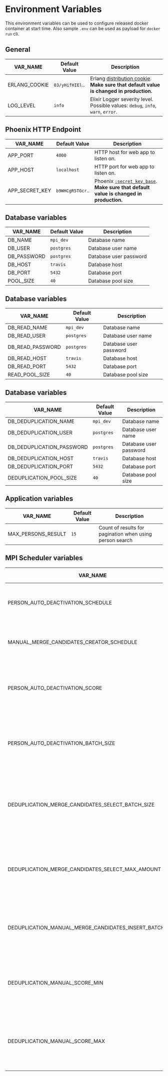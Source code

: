 # Environment Variables

This environment variables can be used to configure released docker container at start time.
Also sample `.env` can be used as payload for `docker run` cli.

## General

| VAR_NAME      | Default Value           | Description |
| ------------- | ----------------------- | ----------- |
| ERLANG_COOKIE | `03/yHifHIEl`..         | Erlang [distribution cookie](http://erlang.org/doc/reference_manual/distributed.html). **Make sure that default value is changed in production.** |
| LOG_LEVEL     | `info` | Elixir Logger severity level. Possible values: `debug`, `info`, `warn`, `error`. |

## Phoenix HTTP Endpoint

| VAR_NAME      | Default Value | Description |
| ------------- | ------------- | ----------- |
| APP_PORT          | `4000`        | HTTP host for web app to listen on. |
| APP_HOST          | `localhost`   | HTTP port for web app to listen on. |
| APP_SECRET_KEY    | `b9WHCgR5TGcr`.. | Phoenix [`:secret_key_base`](https://hexdocs.pm/phoenix/Phoenix.Endpoint.html). **Make sure that default value is changed in production.** |

## Database variables

| VAR_NAME      | Default Value | Description |
| ------------- | ------------- | ----------- |
| DB_NAME | `mpi_dev` | Database name |
| DB_USER | `postgres` | Database user name |
| DB_PASSWORD | `postgres` | Database user password |
| DB_HOST | `travis` | Database host |
| DB_PORT | `5432` | Database port |
| POOL_SIZE | `40` | Database pool size |

## Database variables

| VAR_NAME      | Default Value | Description |
| ------------- | ------------- | ----------- |
| DB_READ_NAME | `mpi_dev` | Database name |
| DB_READ_USER | `postgres` | Database user name |
| DB_READ_PASSWORD | `postgres` | Database user password |
| DB_READ_HOST | `travis` | Database host |
| DB_READ_PORT | `5432` | Database port |
| READ_POOL_SIZE | `40` | Database pool size |

## Database variables

| VAR_NAME      | Default Value | Description |
| ------------- | ------------- | ----------- |
| DB_DEDUPLICATION_NAME | `mpi_dev` | Database name |
| DB_DEDUPLICATION_USER | `postgres` | Database user name |
| DB_DEDUPLICATION_PASSWORD | `postgres` | Database user password |
| DB_DEDUPLICATION_HOST | `travis` | Database host |
| DB_DEDUPLICATION_PORT | `5432` | Database port |
| DEDUPLICATION_POOL_SIZE | `40` | Database pool size |

## Application variables
| VAR_NAME                       | Default Value | Description |
| ------------------------------ | ------------- | ----------- |
| MAX_PERSONS_RESULT             | `15`          | Count of results for pagination when using person search |

## MPI Scheduler variables
| VAR_NAME                                                | Default Value | Description |
| ------------------------------------------------------- | ------------- | ----------- |
| PERSON_AUTO_DEACTIVATION_SCHEDULE                       | `0 0 * * *`   | Cron expression for Person auto deactivation job |
| MANUAL_MERGE_CANDIDATES_CREATOR_SCHEDULE                | `0 0 * * *`   | Cron expression for Manual Merge Candidates creator job |
| PERSON_AUTO_DEACTIVATION_SCORE                          | `0.9`         | Minimal deduplication score for creating Merge Candidate. Between 0 and 1. |
| PERSON_AUTO_DEACTIVATION_BATCH_SIZE                     | `500`         | Batch size of Merge Candidates, that will fetched from MPI DB for Person Deactivation job |
| DEDUPLICATION_MERGE_CANDIDATES_SELECT_BATCH_SIZE        | `500`         | Batch size of Merge Candidates in grey zone, that will fetched from MPI DB for Manual Merge Creator job |
| DEDUPLICATION_MERGE_CANDIDATES_SELECT_MAX_AMOUNT        | `10_000`      | Maximum amount of Merge Candidates that will processed during Manual Merge Creator job |
| DEDUPLICATION_MANUAL_MERGE_CANDIDATES_INSERT_BATCH_SIZE | `100`         | Amount of Manual Merge Candidates for bulk insert into Deduplication DB |
| DEDUPLICATION_MANUAL_SCORE_MIN                          | `0.7`         | Minimal deduplication score range for creating Manual Merge Candidate. Between 0 and 1. |
| DEDUPLICATION_MANUAL_SCORE_MAX                          | `0.9`         | Maximum deduplication score range for creating Manual Merge Candidate. Between 0 and 1. |
